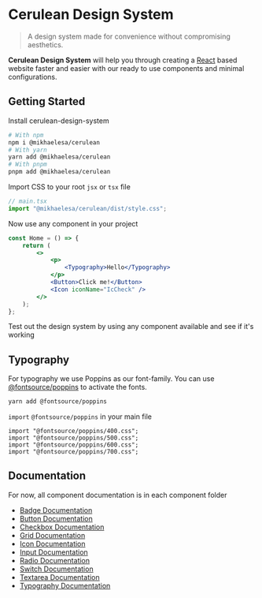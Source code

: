 # Cerulean Design System

> A design system made for convenience without compromising aesthetics.

**Cerulean Design System** will help you through creating a [React](https://reactjs.org/) based website faster and easier with our ready to use components and minimal configurations.

## Getting Started

Install cerulean-design-system

```bash
# With npm
npm i @mikhaelesa/cerulean
# With yarn
yarn add @mikhaelesa/cerulean
# With pnpm
pnpm add @mikhaelesa/cerulean
```

Import CSS to your root `jsx` or `tsx` file

```javascript
// main.tsx
import "@mikhaelesa/cerulean/dist/style.css";
```

Now use any component in your project

```jsx
const Home = () => {
	return (
		<>
			<p>
				<Typography>Hello</Typography>
			</p>
			<Button>Click me!</Button>
			<Icon iconName="IcCheck" />
		</>
	);
};
```

Test out the design system by using any component available and see if it's working

## Typography

For typography we use Poppins as our font-family. You can use [@fontsource/poppins](https://www.npmjs.com/package/@fontsource/poppins) to activate the fonts.

```bash
yarn add @fontsource/poppins
```

`import` `@fontsource/poppins` in your main file

```tsx
import "@fontsource/poppins/400.css";
import "@fontsource/poppins/500.css";
import "@fontsource/poppins/600.css";
import "@fontsource/poppins/700.css";
```

## Documentation

For now, all component documentation is in each component folder

- [Badge Documentation](https://github.com/mikhaelesa/cerulean/tree/main/src/components/Badge#readme)
- [Button Documentation](https://github.com/mikhaelesa/cerulean/tree/main/src/components/Button#readme)
- [Checkbox Documentation](https://github.com/mikhaelesa/cerulean/tree/main/src/components/Checkbox#readme)
- [Grid Documentation](https://github.com/mikhaelesa/cerulean/tree/main/src/components/Grid#readme)
- [Icon Documentation](https://github.com/mikhaelesa/cerulean/tree/main/src/components/Icon#readme)
- [Input Documentation](https://github.com/mikhaelesa/cerulean/tree/main/src/components/Input#readme)
- [Radio Documentation](https://github.com/mikhaelesa/cerulean/tree/main/src/components/Radio#readme)
- [Switch Documentation](https://github.com/mikhaelesa/cerulean/tree/main/src/components/Switch#readme)
- [Textarea Documentation](https://github.com/mikhaelesa/cerulean/tree/main/src/components/Switch#readme)
- [Typography Documentation](https://github.com/mikhaelesa/cerulean/tree/main/src/components/Typography#readme)
